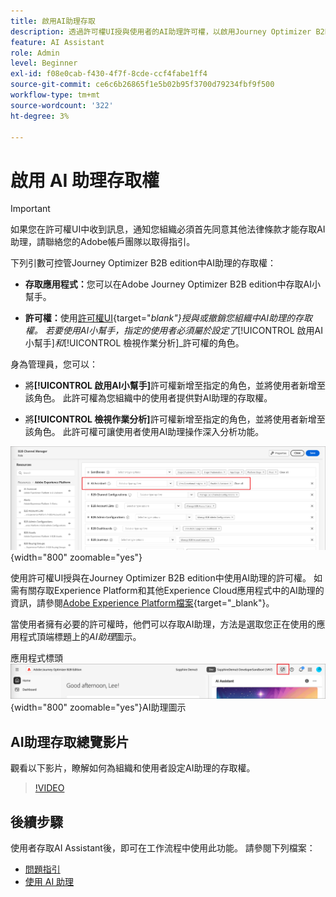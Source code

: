 ```yaml
---
title: 啟用AI助理存取
description: 透過許可權UI授與使用者的AI助理許可權，以啟用Journey Optimizer B2B edition中的存取權。
feature: AI Assistant
role: Admin
level: Beginner
exl-id: f08e0cab-f430-4f7f-8cde-ccf4fabe1ff4
source-git-commit: ce6c6b26865f1e5b02b95f3700d79234fbf9f500
workflow-type: tm+mt
source-wordcount: '322'
ht-degree: 3%

---
```


# 啟用 AI 助理存取權

>[!IMPORTANT]
>
>如果您在許可權UI中收到訊息，通知您組織必須首先同意其他法律條款才能存取AI助理，請聯絡您的Adobe帳戶團隊以取得指引。

下列引數可控管Journey Optimizer B2B edition中AI助理的存取權：

* **存取應用程式：**&#x200B;您可以在Adobe Journey Optimizer B2B edition中存取AI小幫手。

* **許可權：**&#x200B;使用[許可權UI](https://experienceleague.adobe.com/zh-hant/docs/experience-platform/access-control/abac/permissions-ui/permissions){target="_blank"}授與或撤銷您組織中AI助理的存取權。 若要使用AI小幫手，指定的使用者必須屬於設定了&#x200B;_[!UICONTROL 啟用AI小幫手]_&#x200B;和&#x200B;_[!UICONTROL 檢視作業分析]_&#x200B;許可權的角色。

身為管理員，您可以：

* 將&#x200B;**[!UICONTROL 啟用AI小幫手]**&#x200B;許可權新增至指定的角色，並將使用者新增至該角色。 此許可權為您組織中的使用者提供對AI助理的存取權。

* 將&#x200B;**[!UICONTROL 檢視作業分析]**&#x200B;許可權新增至指定的角色，並將使用者新增至該角色。 此許可權可讓使用者使用AI助理操作深入分析功能。

![指派AI助理員許可權](./assets/ai-assistant-permissions.png){width="800" zoomable="yes"}

使用許可權UI授與在Journey Optimizer B2B edition中使用AI助理的許可權。 如需有關存取Experience Platform和其他Experience Cloud應用程式中的AI助理的資訊，請參閱[Adobe Experience Platform檔案](https://experienceleague.adobe.com/zh-hant/docs/experience-platform/ai-assistant/access){target="_blank"}。

當使用者擁有必要的許可權時，他們可以存取AI助理，方法是選取您正在使用的應用程式頂端標題上的&#x200B;_AI助理_&#x200B;圖示。

應用程式標頭![中的](./assets/ai-assistant-icon-header.png){width="800" zoomable="yes"}AI助理圖示

## AI助理存取總覽影片

觀看以下影片，瞭解如何為組織和使用者設定AI助理的存取權。

>[!VIDEO](https://video.tv.adobe.com/v/3436470/?learn=on)

## 後續步驟

使用者存取AI Assistant後，即可在工作流程中使用此功能。 請參閱下列檔案：

* [問題指引](./question-guidance.md)
* [使用 AI 助理](./use-ai-assistant.md)
